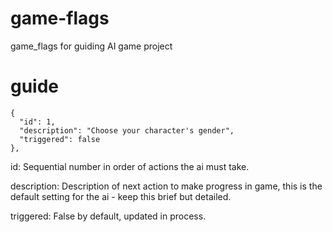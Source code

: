# game-flags
game_flags for guiding AI game project

# guide

    {
      "id": 1,
      "description": "Choose your character's gender",
      "triggered": false
    },

id: Sequential number in order of actions the ai must take.  

description: Description of next action to make progress in game, this is the default setting for the ai - keep this brief but detailed.  

triggered: False by default, updated in process.


